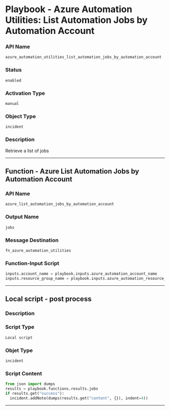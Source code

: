 <!--
    DO NOT MANUALLY EDIT THIS FILE
    THIS FILE IS AUTOMATICALLY GENERATED WITH resilient-sdk codegen
    Generated with resilient-sdk v49.1.51
-->

# Playbook - Azure Automation Utilities: List Automation Jobs by Automation Account

### API Name
`azure_automation_utilities_list_automation_jobs_by_automation_account`

### Status
`enabled`

### Activation Type
`manual`

### Object Type
`incident`

### Description
Retrieve a list of jobs


---
## Function - Azure List Automation Jobs by Automation Account

### API Name
`azure_list_automation_jobs_by_automation_account`

### Output Name
`jobs`

### Message Destination
`fn_azure_automation_utilities`

### Function-Input Script
```python
inputs.account_name = playbook.inputs.azure_automation_account_name
inputs.resource_group_name = playbook.inputs.azure_automation_resource_group_name
```

---

## Local script - post process

### Description


### Script Type
`Local script`

### Objet Type
`incident`

### Script Content
```python
from json import dumps
results = playbook.functions.results.jobs
if results.get("success"):
  incident.addNote(dumps(results.get("content", {}), indent=4))
```

---
